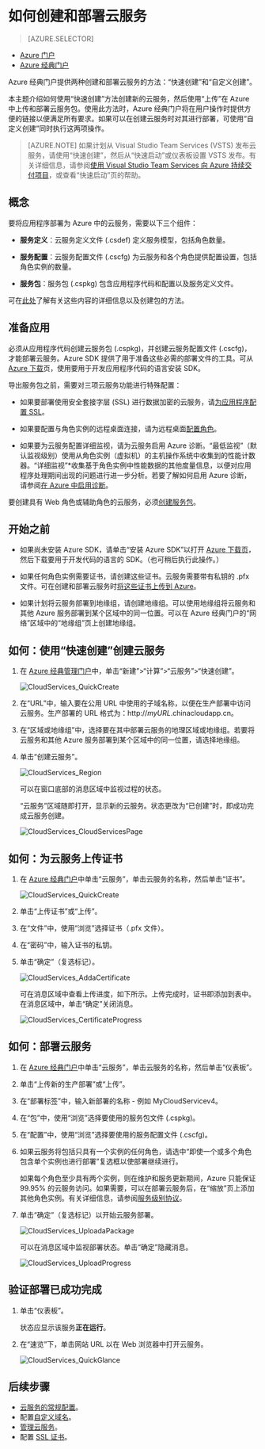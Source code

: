<properties
	pageTitle="如何创建和部署云服务 | Azure"
	description="了解如何在 Azure 中使用“快速创建”方法创建和部署云服务。"
	services="cloud-services"
	documentationCenter=""
	authors="Thraka"
	manager="timlt"
	editor=""/>  


<tags
	ms.service="cloud-services"
	ms.workload="tbd"
	ms.tgt_pltfrm="na"
	ms.devlang="na"
	ms.topic="article"
	ms.date="09/06/2016"
	ms.author="adegeo"
	wacn.date=""/>  





# 如何创建和部署云服务

> [AZURE.SELECTOR]
- [Azure 门户](/documentation/articles/cloud-services-how-to-create-deploy-portal/)
- [Azure 经典门户](/documentation/articles/cloud-services-how-to-create-deploy/)

Azure 经典门户提供两种创建和部署云服务的方法：“快速创建”和“自定义创建”。

本主题介绍如何使用“快速创建”方法创建新的云服务，然后使用“上传”在 Azure 中上传和部署云服务包。使用此方法时，Azure 经典门户将在用户操作时提供方便的链接以便满足所有要求。如果可以在创建云服务时对其进行部署，可使用“自定义创建”同时执行这两项操作。

> [AZURE.NOTE] 如果计划从 Visual Studio Team Services (VSTS) 发布云服务，请使用“快速创建”，然后从“快速启动”或仪表板设置 VSTS 发布。有关详细信息，请参阅[使用 Visual Studio Team Services 向 Azure 持续交付项目][TFSTutorialForCloudService]，或查看“快速启动”页的帮助。

## 概念
要将应用程序部署为 Azure 中的云服务，需要以下三个组件：

- **服务定义**：云服务定义文件 (.csdef) 定义服务模型，包括角色数量。

- **服务配置**：云服务配置文件 (.cscfg) 为云服务和各个角色提供配置设置，包括角色实例的数量。

- **服务包**：服务包 (.cspkg) 包含应用程序代码和配置以及服务定义文件。
  
可在[此处](/documentation/articles/cloud-services-model-and-package/)了解有关这些内容的详细信息以及创建包的方法。

## 准备应用
必须从应用程序代码创建云服务包 (.cspkg)，并创建云服务配置文件 (.cscfg)，才能部署云服务。Azure SDK 提供了用于准备这些必需的部署文件的工具。可从 [Azure 下载](/downloads)页，使用要用于开发应用程序代码的语言安装 SDK。

导出服务包之前，需要对三项云服务功能进行特殊配置：

- 如果要部署使用安全套接字层 (SSL) 进行数据加密的云服务，请[为应用程序配置 SSL](/documentation/articles/cloud-services-configure-ssl-certificate/#step-2-modify-the-service-definition-and-configuration-files)。

- 如果要配置与角色实例的远程桌面连接，请为远程桌面[配置角色](/documentation/articles/cloud-services-role-enable-remote-desktop/)。

- 如果要为云服务配置详细监视，请为云服务启用 Azure 诊断。“最低监视”（默认监视级别）使用从角色实例（虚拟机）的主机操作系统中收集到的性能计数器。“详细监视”*收集基于角色实例中性能数据的其他度量信息，以便对应用程序处理期间出现的问题进行进一步分析。若要了解如何启用 Azure 诊断，请参阅[在 Azure 中启用诊断](/documentation/articles/cloud-services-dotnet-diagnostics/)。

要创建具有 Web 角色或辅助角色的云服务，必须[创建服务包](/documentation/articles/cloud-services-model-and-package/#servicepackagecspkg)。

## 开始之前

- 如果尚未安装 Azure SDK，请单击“安装 Azure SDK”以打开 [Azure 下载页](/downloads/)，然后下载要用于开发代码的语言的 SDK。（也可稍后执行此操作。）

- 如果任何角色实例需要证书，请创建这些证书。云服务需要带有私钥的 .pfx 文件。可在创建和部署云服务时[将这些证书上传到 Azure](/documentation/articles/cloud-services-configure-ssl-certificate/#step-3-upload-a-certificate)。

- 如果计划将云服务部署到地缘组，请创建地缘组。可以使用地缘组将云服务和其他 Azure 服务部署到某个区域中的同一位置。可以在 Azure 经典门户的“网络”区域中的“地缘组”页上创建地缘组。


## 如何：使用“快速创建”创建云服务

1. 在 [Azure 经典管理门户](http://manage.windowsazure.cn)中，单击“新建”>“计算”>“云服务”>“快速创建”。

	![CloudServices\_QuickCreate](./media/cloud-services-how-to-create-deploy/CloudServices_QuickCreate.png)  


2. 在“URL”中，输入要在公用 URL 中使用的子域名称，以便在生产部署中访问云服务。生产部署的 URL 格式为：http://*myURL*.chinacloudapp.cn。

3. 在“区域或地缘组”中，选择要在其中部署云服务的地理区域或地缘组。若要将云服务和其他 Azure 服务部署到某个区域中的同一位置，请选择地缘组。

4. 单击“创建云服务”。

	![CloudServices\_Region](./media/cloud-services-how-to-create-deploy/CloudServices_Regionlist.png)

	可以在窗口底部的消息区域中监视过程的状态。

	“云服务”区域随即打开，显示新的云服务。状态更改为“已创建”时，即成功完成云服务创建。

	![CloudServices\_CloudServicesPage](./media/cloud-services-how-to-create-deploy/CloudServices_CloudServicesPage.png)


## 如何：为云服务上传证书

1. 在 [Azure 经典门户](http://manage.windowsazure.cn)中单击“云服务”，单击云服务的名称，然后单击“证书”。

	![CloudServices\_QuickCreate](./media/cloud-services-how-to-create-deploy/CloudServices_EmptyDashboard.png)


2. 单击“上传证书”或“上传”。

3. 在“文件”中，使用“浏览”选择证书（.pfx 文件）。

4. 在“密码”中，输入证书的私钥。

5. 单击“确定”（复选标记）。

	![CloudServices\_AddaCertificate](./media/cloud-services-how-to-create-deploy/CloudServices_AddaCertificate.png)

	可在消息区域中查看上传进度，如下所示。上传完成时，证书即添加到表中。在消息区域中，单击“确定”关闭消息。

	![CloudServices\_CertificateProgress](./media/cloud-services-how-to-create-deploy/CloudServices_CertificateProgress.png)

## 如何：部署云服务

1. 在 [Azure 经典门户](http://manage.windowsazure.cn)中单击“云服务”，单击云服务的名称，然后单击“仪表板”。

2. 单击“上传新的生产部署”或“上传”。

3. 在“部署标签”中，输入新部署的名称 - 例如 MyCloudServicev4。

3. 在“包”中，使用“浏览”选择要使用的服务包文件 (.cspkg)。

4. 在“配置”中，使用“浏览”选择要使用的服务配置文件 (.cscfg)。

5. 如果云服务将包括只具有一个实例的任何角色，请选中“即使一个或多个角色包含单个实例也进行部署”复选框以使部署继续进行。

    如果每个角色至少具有两个实例，则在维护和服务更新期间，Azure 只能保证 99.95% 的云服务访问。如果需要，可以在部署云服务后，在“缩放”页上添加其他角色实例。有关详细信息，请参阅[服务级别协议](/support/legal/sla)。

6. 单击“确定”（复选标记）以开始云服务部署。

	![CloudServices\_UploadaPackage](./media/cloud-services-how-to-create-deploy/CloudServices_UploadaPackage.png)

	可以在消息区域中监视部署状态。单击“确定”隐藏消息。

	![CloudServices\_UploadProgress](./media/cloud-services-how-to-create-deploy/CloudServices_UploadProgress.png)

## 验证部署已成功完成

1. 单击“仪表板”。

	状态应显示该服务**正在运行**。

2. 在“速览”下，单击网站 URL 以在 Web 浏览器中打开云服务。

    ![CloudServices\_QuickGlance](./media/cloud-services-how-to-create-deploy/CloudServices_QuickGlance.png)


[TFSTutorialForCloudService]: http://go.microsoft.com/fwlink/?LinkID=251796
 
## 后续步骤

* [云服务的常规配置](/documentation/articles/cloud-services-how-to-configure/)。
* 配置[自定义域名](/documentation/articles/cloud-services-custom-domain-name/)。
* [管理云服务](/documentation/articles/cloud-services-how-to-manage/)。
* 配置 [SSL 证书](/documentation/articles/cloud-services-configure-ssl-certificate/)。

<!---HONumber=Mooncake_Quality_Review_1118_2016-->